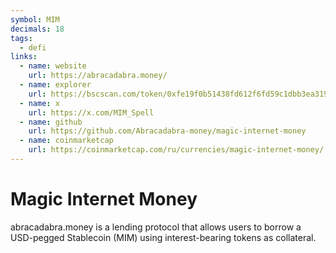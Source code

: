 ```yaml
---
symbol: MIM
decimals: 18
tags:
  - defi
links:
  - name: website
    url: https://abracadabra.money/
  - name: explorer
    url: https://bscscan.com/token/0xfe19f0b51438fd612f6fd59c1dbb3ea319f433ba
  - name: x
    url: https://x.com/MIM_Spell
  - name: github
    url: https://github.com/Abracadabra-money/magic-internet-money
  - name: coinmarketcap
    url: https://coinmarketcap.com/ru/currencies/magic-internet-money/
---
```


# Magic Internet Money

abracadabra.money is a lending protocol that allows users to borrow a USD-pegged Stablecoin (MIM) using interest-bearing tokens as collateral.
